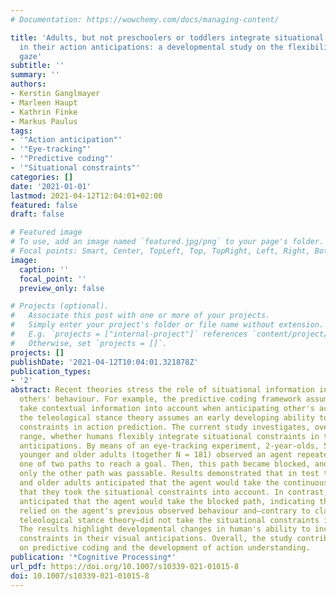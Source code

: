 ```yaml
---
# Documentation: https://wowchemy.com/docs/managing-content/

title: 'Adults, but not preschoolers or toddlers integrate situational constraints
  in their action anticipations: a developmental study on the flexibility of anticipatory
  gaze'
subtitle: ''
summary: ''
authors:
- Kerstin Ganglmayer
- Marleen Haupt
- Kathrin Finke
- Markus Paulus
tags:
- '"Action anticipation"'
- '"Eye-tracking"'
- '"Predictive coding"'
- '"Situational constraints"'
categories: []
date: '2021-01-01'
lastmod: 2021-04-12T12:04:01+02:00
featured: false
draft: false

# Featured image
# To use, add an image named `featured.jpg/png` to your page's folder.
# Focal points: Smart, Center, TopLeft, Top, TopRight, Left, Right, BottomLeft, Bottom, BottomRight.
image:
  caption: ''
  focal_point: ''
  preview_only: false

# Projects (optional).
#   Associate this post with one or more of your projects.
#   Simply enter your project's folder or file name without extension.
#   E.g. `projects = ["internal-project"]` references `content/project/deep-learning/index.md`.
#   Otherwise, set `projects = []`.
projects: []
publishDate: '2021-04-12T10:04:01.321878Z'
publication_types:
- '2'
abstract: Recent theories stress the role of situational information in understanding
  others' behaviour. For example, the predictive coding framework assumes that people
  take contextual information into account when anticipating other's actions. Likewise,
  the teleological stance theory assumes an early developing ability to consider situational
  constraints in action prediction. The current study investigates, over a wide age
  range, whether humans flexibly integrate situational constraints in their action
  anticipations. By means of an eye-tracking experiment, 2-year-olds, 5-year-olds,
  younger and older adults (together N = 181) observed an agent repeatedly taking
  one of two paths to reach a goal. Then, this path became blocked, and for test trials
  only the other path was passable. Results demonstrated that in test trials younger
  and older adults anticipated that the agent would take the continuous path, indicating
  that they took the situational constraints into account. In contrast, 2- and 5-year-olds
  anticipated that the agent would take the blocked path, indicating that they still
  relied on the agent's previous observed behaviour and—contrary to claims by the
  teleological stance theory—did not take the situational constraints into account.
  The results highlight developmental changes in human's ability to include situational
  constraints in their visual anticipations. Overall, the study contributes to theories
  on predictive coding and the development of action understanding.
publication: '*Cognitive Processing*'
url_pdf: https://doi.org/10.1007/s10339-021-01015-8
doi: 10.1007/s10339-021-01015-8
---
```

